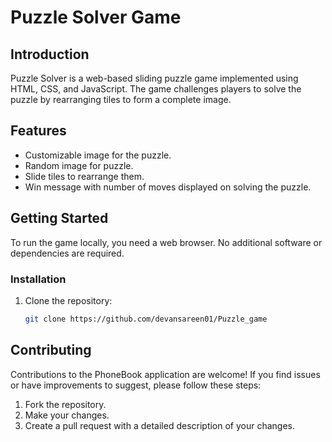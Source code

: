# Puzzle Solver Game

## Introduction

Puzzle Solver is a web-based sliding puzzle game implemented using HTML, CSS, and JavaScript. The game challenges players to solve the puzzle by rearranging tiles to form a complete image.

## Features

- Customizable image for the puzzle.
- Random image for puzzle.
- Slide tiles to rearrange them.
- Win message with number of moves displayed on solving the puzzle.

## Getting Started

To run the game locally, you need a web browser. No additional software or dependencies are required.

### Installation

1. Clone the repository:

   ```bash 
   git clone https://github.com/devansareen01/Puzzle_game

## Contributing

Contributions to the PhoneBook application are welcome! If you find issues or have improvements to suggest, please follow these steps:

1. Fork the repository.
2. Make your changes.
3. Create a pull request with a detailed description of your changes.
